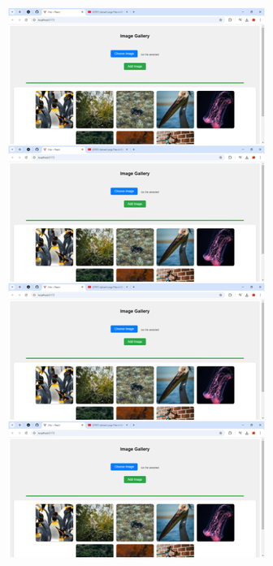 ![image alt](https://github.com/fuadofficial/Image-Gallery/blob/6d86c967efd3ba204235297ed02df1745382157d/Vite%20%2B%20React%20-%20Google%20Chrome%208_31_2024%209_29_14%20PM.png)
![image alt](https://github.com/fuadofficial/Image-Gallery/blob/6d86c967efd3ba204235297ed02df1745382157d/Vite%20%2B%20React%20-%20Google%20Chrome%208_31_2024%209_29_14%20PM.png)
![image alt](https://github.com/fuadofficial/Image-Gallery/blob/6d86c967efd3ba204235297ed02df1745382157d/Vite%20%2B%20React%20-%20Google%20Chrome%208_31_2024%209_29_14%20PM.png)
![image alt](https://github.com/fuadofficial/Image-Gallery/blob/6d86c967efd3ba204235297ed02df1745382157d/Vite%20%2B%20React%20-%20Google%20Chrome%208_31_2024%209_29_14%20PM.png)
